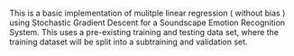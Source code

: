 This is a basic implementation of mulitple linear regression ( without bias ) using Stochastic Gradient Descent for a Soundscape Emotion Recognition System.
This uses a pre-existing training and testing data set, where the training dataset will be split into a subtraining and validation set.
